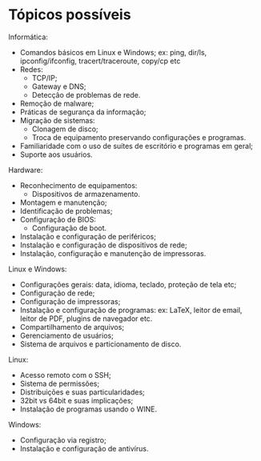 # Tópicos possíveis

Informática:
  - Comandos básicos em Linux e Windows;
    ex: ping, dir/ls, ipconfig/ifconfig, tracert/traceroute, copy/cp etc
  - Redes:
    - TCP/IP;
    - Gateway e DNS;
    - Detecção de problemas de rede.
  - Remoção de malware;
  - Práticas de segurança da informação;
  - Migração de sistemas:
    - Clonagem de disco;
    - Troca de equipamento preservando configurações e programas.
  - Familiaridade com o uso de suítes de escritório e programas em geral;
  - Suporte aos usuários.

Hardware:
  - Reconhecimento de equipamentos:
    - Dispositivos de armazenamento.
  - Montagem e manutenção;
  - Identificação de problemas;
  - Configuração de BIOS:
    - Configuração de boot.
  - Instalação e configuração de periféricos;
  - Instalação e configuração de dispositivos de rede;
  - Instalação, configuração e manutenção de impressoras.

Linux e Windows:
  - Configurações gerais: data, idioma, teclado, proteção de tela etc;
  - Configuração de rede;
  - Configuração de impressoras;
  - Instalação e configuração de programas:
    ex: LaTeX, leitor de email, leitor de PDF, plugins de navegador etc.
  - Compartilhamento de arquivos;
  - Gerenciamento de usuários;
  - Sistema de arquivos e particionamento de disco.

Linux:
  - Acesso remoto com o SSH;
  - Sistema de permissões;
  - Distribuições e suas particularidades;
  - 32bit vs 64bit e suas implicações;
  - Instalação de programas usando o WINE.

Windows:
  - Configuração via registro;
  - Instalação e configuração de antivírus.
